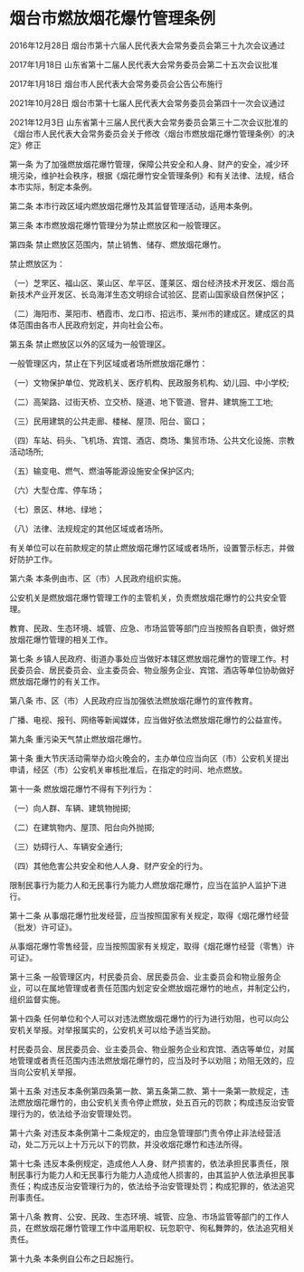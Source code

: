 # 烟台市燃放烟花爆竹管理条例

2016年12月28日 烟台市第十六届人民代表大会常务委员会第三十九次会议通过

2017年1月18日 山东省第十二届人民代表大会常务委员会第二十五次会议批准

2017年1月18日 烟台市人民代表大会常务委员会公告公布施行

2021年10月28日 烟台市第十七届人民代表大会常务委员会第四十一次会议通过

2021年12月3日 山东省第十三届人民代表大会常务委员会第三十二次会议批准的《烟台市人民代表大会常务委员会关于修改〈烟台市燃放烟花爆竹管理条例〉的决定》修正

<!-- INFO END -->

第一条 为了加强燃放烟花爆竹管理，保障公共安全和人身、财产的安全，减少环境污染，维护社会秩序，根据《烟花爆竹安全管理条例》和有关法律、法规，结合本市实际，制定本条例。

第二条 本市行政区域内燃放烟花爆竹及其监督管理活动，适用本条例。

第三条 本市燃放烟花爆竹管理分为禁止燃放区和一般管理区。

第四条 禁止燃放区范围内，禁止销售、储存、燃放烟花爆竹。

禁止燃放区为：

（一）芝罘区、福山区、莱山区、牟平区、蓬莱区、烟台经济技术开发区、烟台高新技术产业开发区、长岛海洋生态文明综合试验区、昆嵛山国家级自然保护区；

（二）海阳市、莱阳市、栖霞市、龙口市、招远市、莱州市的建成区。建成区的具体范围由各市人民政府划定，并向社会公布。

第五条 禁止燃放区以外的区域为一般管理区。

一般管理区内，禁止在下列区域或者场所燃放烟花爆竹：

（一）文物保护单位、党政机关、医疗机构、民政服务机构、幼儿园、中小学校;

（二）高架路、过街天桥、立交桥、隧道、地下管道、窨井、建筑施工工地;

（三）民用建筑的公共走廊、楼梯、屋顶、阳台、窗口；

（四）车站、码头、飞机场、宾馆、酒店、商场、集贸市场、公共文化设施、宗教活动场所;

（五）输变电、燃气、燃油等能源设施安全保护区内;

（六）大型仓库、停车场；

（七）景区、林地、绿地；

（八）法律、法规规定的其他区域或者场所。

有关单位可以在前款规定的禁止燃放烟花爆竹区域或者场所，设置警示标志，并做好防护工作。

第六条 本条例由市、区（市）人民政府组织实施。

公安机关是燃放烟花爆竹管理工作的主管机关，负责燃放烟花爆竹的公共安全管理。

教育、民政、生态环境、城管、应急、市场监管等部门应当按照各自职责，做好燃放烟花爆竹管理的相关工作。

第七条 乡镇人民政府、街道办事处应当做好本辖区燃放烟花爆竹的管理工作。村民委员会、居民委员会、业主委员会、物业服务企业、宾馆、酒店等单位协助做好燃放烟花爆竹的有关工作。

第八条 市、区（市）人民政府应当加强依法燃放烟花爆竹的宣传教育。

广播、电视、报刊、网络等新闻媒体，应当做好依法燃放烟花爆竹的公益宣传。

第九条 重污染天气禁止燃放烟花爆竹。

第十条 重大节庆活动需举办焰火晚会的，主办单位应当向区（市）公安机关提出申请，经区（市）公安机关审核批准后，在指定的时间、地点燃放。

第十一条 燃放烟花爆竹不得有下列行为：

（一）向人群、车辆、建筑物抛掷;

（二）在建筑物内、屋顶、阳台向外抛掷;

（三）妨碍行人、车辆安全通行;

（四）其他危害公共安全和他人人身、财产安全的行为。

限制民事行为能力人和无民事行为能力人燃放烟花爆竹，应当在监护人监护下进行。

第十二条 从事烟花爆竹批发经营，应当按照国家有关规定，取得《烟花爆竹经营（批发）许可证》。

从事烟花爆竹零售经营，应当按照国家有关规定，取得《烟花爆竹经营（零售）许可证》。

第十三条 一般管理区内，村民委员会、居民委员会、业主委员会和物业服务企业，可以在属地管理或者责任范围内划定安全燃放烟花爆竹的地点，并制定公约，组织监督实施。

第十四条 任何单位和个人可以对违法燃放烟花爆竹的行为进行劝阻，也可以向公安机关举报。对举报属实的，公安机关可以给予适当奖励。

村民委员会、居民委员会、业主委员会、物业服务企业和宾馆、酒店等单位，对属地管理或者责任范围内违法燃放烟花爆竹的，应当及时予以劝阻；劝阻无效的，应当向公安机关举报。

第十五条 对违反本条例第四条第一款、第五条第二款、第十一条第一款规定，违法燃放烟花爆竹的，由公安机关责令停止燃放，处五百元的罚款；构成违反治安管理行为的，依法给予治安管理处罚。

第十六条 对违反本条例第十二条规定的，由应急管理部门责令停止非法经营活动，处二万元以上十万元以下的罚款，并没收烟花爆竹和违法所得。

第十七条 违反本条例规定，造成他人人身、财产损害的，依法承担民事责任，限制民事行为能力人和无民事行为能力人造成他人损害的，由其监护人依法承担民事责任；构成违反治安管理行为的，依法给予治安管理处罚；构成犯罪的，依法追究刑事责任。

第十八条 教育、公安、民政、生态环境、城管、应急、市场监管等部门的工作人员，在燃放烟花爆竹管理工作中滥用职权、玩忽职守、徇私舞弊的，依法追究相关责任。

第十九条 本条例自公布之日起施行。